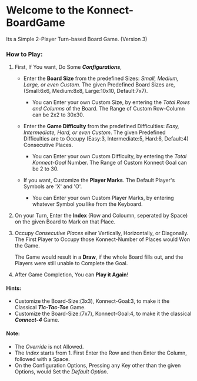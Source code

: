 # Welcome to the Konnect-BoardGame

Its a Simple 2-Player Turn-based Board Game. (Version 3)

### How to Play: 

   1. First, If You want, Do Some **_Configurations_**, 

      - Enter the **Board Size** from the predefined Sizes: _Small, Medium, Large, or even Custom_. 
        The given Predefined Board Sizes are, (Small:6x6, Medium:8x8, Large:10x10, Default:7x7). 
        
        - You can Enter your own Custom Size, by entering the _Total Rows and Columns_ of the Board. 
          The Range of Custom Row-Column can be 2x2 to 30x30. 
                
      - Enter the **Game Difficulty** from the predefined Difficulties: _Easy, Intermediate, Hard, or even Custom_. 
        The given Predefined Difficulties are to Occupy (Easy:3, Intermediate:5, Hard:6, Default:4) Consecutive Places. 
        
        - You can Enter your own Custom Difficulty, by entering the _Total Konnect-Goal_ Number. 
          The Range of Custom Konnect Goal can be 2 to 30. 
      
      - If you want, Customize the **Player Marks**. 
        The Default Player's Symbols are 'X' and 'O'. 
      
        - You can Enter your own Custom Player Marks, by entering whatever Symbol you like from the Keyboard. 

   
   2. On your Turn, Enter the **Index** (Row and Coloumn, seperated by Space) on the given Board to Mark on that Place. 
   
   3. Occupy _Consecutive Places_ eiher Vertically, Horizontally, or Diagonally. 
      The First Player to Occupy those Konnect-Number of Places would Won the Game. 
     
      The Game would result in a **Draw**, if the whole Board fills out, and the Players were still unable to Complete the Goal. 

   4. After Game Completion, You can **Play it Again**! 


#### Hints:
   * Customize the Board-Size:(3x3), Konnect-Goal:3, to make it the Classical **_Tic-Tac-Toe_** Game. 
   * Customize the Board-Size:(7x7), Konnect-Goal:4, to make it the classical **_Connect-4_** Game. 

#### Note:  
   * The _Override_ is not Allowed. 
   * The _Index_ starts from 1. First Enter the Row and then Enter the Column, followed with a Space. 
   * On the Configuration Options, Pressing any Key other than the given Options, would Set the _Default Option_. 
